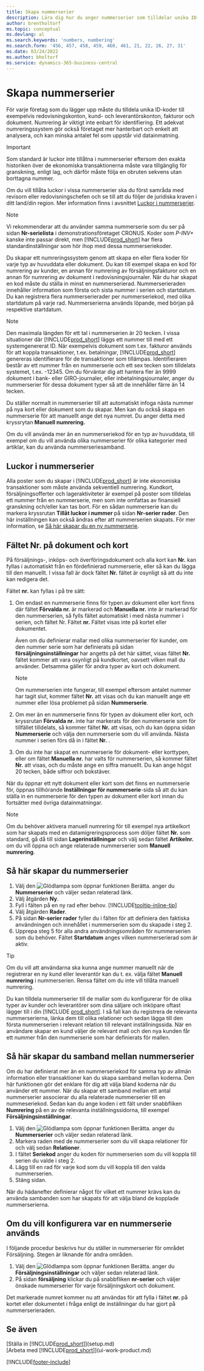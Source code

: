 ```yaml
---
title: Skapa nummerserier
description: Lära dig hur du anger nummerserier som tilldelar unika ID-koder till konton och dokument i Business Central.
author: brentholtorf
ms.topic: conceptual
ms.devlang: al
ms.search.keywords: 'numbers, numbering'
ms.search.form: '456, 457, 458, 459, 460, 461, 21, 22, 26, 27, 31'
ms.date: 03/24/2022
ms.author: bholtorf
ms.service: dynamics-365-business-central
---
```

# <a name="create-number-series"></a>Skapa nummerserier

För varje företag som du lägger upp måste du tilldela unika ID-koder till exempelvis redovisningskonton, kund- och leverantörskonton, fakturor och dokument. Numrering är viktigt inte enbart för identifiering. Ett adekvat numreringssystem gör också företaget mer hanterbart och enkelt att analysera, och kan minska antalet fel som uppstår vid datainmatning.

> [!Important]
> Som standard är luckor inte tillåtna i nummerserier eftersom den exakta historiken över de ekonomiska transaktionerna måste vara tillgänglig för granskning, enligt lag, och därför måste följa en obruten sekvens utan borttagna nummer.
> 
> Om du vill tillåta luckor i vissa nummerserier ska du först samråda med revisorn eller redovisningschefen och se till att du följer de juridiska kraven i ditt land/din region. Mer information finns i avsnittet [Luckor i nummerserier](#gaps-in-number-series).

> [!NOTE]  
> Vi rekommenderar att du använder samma nummerserie som du ser på sidan **Nr-serielista** i demonstrationsföretaget CRONUS. Koder som *P-INV+* kanske inte passar direkt, men [!INCLUDE[prod_short](includes/prod_short.md)] har flera standardinställningar som hör ihop med dessa nummerseriekoder.

Du skapar ett numreringssystem genom att skapa en eller flera koder för varje typ av huvuddata eller dokument. Du kan till exempel skapa en kod för numrering av kunder, en annan för numrering av försäljningsfakturor och en annan för numrering av dokument i redovisningsjournaler. När du har skapat en kod måste du ställa in minst en nummerserierad. Nummerserieraden innehåller information som första och sista nummer i serien och startdatum. Du kan registrera flera nummerserierader per nummerseriekod, med olika startdatum på varje rad. Nummerserierna används löpande, med början på respektive startdatum.

> [!NOTE]
> Den maximala längden för ett tal i nummerserien är 20 tecken. I vissa situationer där [!INCLUDE[prod_short](includes/prod_short.md)] läggs ett nummer till med ett systemgenererat ID. När exempelvis dokument som t.ex. fakturor används för att koppla transaktioner, t.ex. betalningar, [!INCLUDE[prod_short](includes/prod_short.md)] genereras identifierare för de transaktioner som tillämpas. Identifieraren består av ett nummer från en nummerserie och ett sex tecken som tilldelats systemet, t.ex. -12345. Om du förväntar dig att hantera fler än 9999 dokument i bank- eller GIRO-journaler, eller inbetalningsjournaler, anger du nummerserier för dessa dokument typer så att de innehåller färre än 14 tecken.

Du ställer normalt in nummerserier till att automatiskt infoga nästa nummer på nya kort eller dokument som du skapar. Men kan du också skapa en nummerserie för att manuellt ange det nya numret. Du anger detta med kryssrytan **Manuell numrering.**

Om du vill använda mer än en nummerseriekod för en typ av huvuddata, till exempel om du vill använda olika nummerserier för olika kategorier med artiklar, kan du använda nummerseriesamband.

## <a name="gaps-in-number-series"></a>Luckor i nummerserier
Alla poster som du skapar i [!INCLUDE[prod_short](includes/prod_short.md)] är inte ekonomiska transaktioner som måste använda sekventiell numrering. Kundkort, försäljningsofferter och lageraktiviteter är exempel på poster som tilldelas ett nummer från en nummerserie, men som inte omfattas av finansiell granskning och/eller kan tas bort. För en sådan nummerserie kan du markera kryssrutan **Tillåt luckor i nummer** på sidan **Nr-serier rader**. Den här inställningen kan också ändras efter att nummerserien skapats. För mer information, se [Så här skapar du en ny nummerserie](ui-create-number-series.md#to-create-a-new-number-series).

## <a name="behavior-of-the-no-field-on-documents-and-cards"></a>Fältet Nr. på dokument och kort

På försäljnings-, inköps- och överföringsdokument och alla kort kan **Nr.** kan fyllas i automatiskt från en fördefinierad nummerserie, eller så kan du lägga till den manuellt. I vissa fall är dock fältet **Nr.** fältet är osynligt så att du inte kan redigera det.  

Fältet **nr.** kan fyllas i på tre sätt:

1. Om endast en nummerserie finns för typen av dokument eller kort finns där fältet **Förvalda nr.** är markerad och **Manuella nr.** inte är markerad för den nummerserien, så fylls fältet automatiskt i med nästa nummer i serien, och fältet Nr. Fältet **nr.** Fältet visas inte på kortet eller dokumentet.  

    Även om du definierar mallar med olika nummerserier för kunder, om den nummer serie som har definierats på sidan **försäljningsinställningar** har angetts på det här sättet, visas fältet **Nr.** fältet kommer att vara osynligt på kundkortet, oavsett vilken mall du använder. Detsamma gäller för andra typer av kort och dokument.  

    > [!NOTE]  
    > Om nummerserien inte fungerar, till exempel eftersom antalet nummer har tagit slut, kommer fältet **Nr.** att visas och du kan manuellt ange ett nummer eller lösa problemet på sidan **Nummerserie**.

2. Om mer än en nummerserie finns för typen av dokument eller kort, och kryssrutan **Förvalda nr.** inte har markerats för den nummerserie som för tillfället tilldelats, så kommer fältet **Nr.** att visas, och du kan öppna sidan **Nummerserie** och välja den nummerserie som du vill använda. Nästa nummer i serien förs då in i fältet **Nr.** .

3. Om du inte har skapat en nummerserie för dokument- eller korttypen, eller om fältet **Manuella nr.** har valts för nummerserien, så kommer fältet **Nr.** att visas, och du måste ange en siffra manuellt. Du kan ange högst 20 tecken, både siffror och bokstäver.

När du öppnar ett nytt dokument eller kort som det finns en nummerserie för, öppnas tillhörande **Inställningar för nummerserie**-sida så att du kan ställa in en nummerserie för den typen av dokument eller kort innan du fortsätter med övriga datainmatningar.

> [!NOTE]  
> Om du behöver aktivera manuell numrering för till exempel nya artikelkort som har skapats med en datamigreringsprocess som döljer fältet **Nr.** som standard, gå då till sidan **Lagerinställningar** och välj sedan fältet **Artikelnr.** om du vill öppna och ange relaterade nummerserier som **Manuell numrering**.

## <a name="to-create-a-new-number-series"></a>Så här skapar du nummerserier

1. Välj den ![Glödlampa som öppnar funktionen Berätta.](media/ui-search/search_small.png "Berätta vad du vill göra") anger du **Nummerserier** och väljer sedan relaterad länk.
2. Välj åtgärden **Ny**.  
3. Fyll i fälten på en ny rad efter behov. [!INCLUDE[tooltip-inline-tip](includes/tooltip-inline-tip_md.md)]  
4. Välj åtgärden **Rader**.  
5. På sidan **Nr-serier rader** fyller du i fälten för att definiera den faktiska användningen och innehållet i nummerserien som du skapade i steg 2.  
6. Upprepa steg 5 för alla andra användningsområden för nummerserien som du behöver. Fältet **Startdatum** anges vilken nummerserierad som är aktiv.  

> [!TIP]
> Om du vill att användarna ska kunna ange nummer manuellt när de registrerar en ny kund eller leverantör kan du t. ex. välja fältet **Manuell numrering** i nummerserien. Rensa fältet om du inte vill tillåta manuell numrering.

Du kan tilldela nummerserier till de mallar som du konfigurerar för de olika typer av kunder och leverantörer som dina säljare och inköpare oftast lägger till i din [!INCLUDE [prod_short](includes/prod_short.md)]. I så fall kan du registrera de relevanta nummerserierna, länka dem till olika relationer och sedan lägga till den första nummerserien i relevant relation till relevant inställningssida. När en användare skapar en kund väljer de relevant mall och den nya kunden får ett nummer från den nummerserie som har definierats för mallen.  

## <a name="to-create-relationships-between-number-series"></a>Så här skapar du samband mellan nummerserier

Om du har definierat mer än en nummerseriekod för samma typ av allmän information eller transaktioner kan du skapa samband mellan koderna. Den här funktionen gör det enklare för dig att välja bland koderna när du använder ett nummer. När du skapar ett samband mellan ett antal nummerserier associerar du alla relaterade nummerserier till en nummeseriekod. Sedan kan du ange koden i ett fält under snabbfliken **Numrering** på en av de relevanta inställningssidorna, till exempel **Försäljningsinställningar**.  

1. Välj den ![Glödlampa som öppnar funktionen Berätta.](media/ui-search/search_small.png "Berätta vad du vill göra") anger du **Nummerserier** och väljer sedan relaterad länk.
2. Markera raden med de nummerserier som du vill skapa relationer för och välj sedan **Relationer**.
3. I fältet **Seriekod** anger du koden för nummerserien som du vill koppla till serien du valde i steg 2.
4. Lägg till en rad för varje kod som du vill koppla till den valda nummerserien.
5. Stäng sidan.

När du hädanefter definierar något för vilket ett nummer krävs kan du använda sambanden som har skapats för att välja bland de kopplade nummerserierna.

## <a name="to-set-up-where-a-number-series-is-used"></a>Om du vill konfigurera var en nummerserie används

I följande procedur beskrivs hur du ställer in nummerserier för området Försäljning. Stegen är liknande för andra områden.  

1. Välj den ![Glödlampa som öppnar funktionen Berätta.](media/ui-search/search_small.png "Berätta för mig vad du vill göra") anger du **Försäljningsinställningar** och väljer sedan relaterad länk.
2. På sidan **försäljning** klickar du på snabbfliken **nr-serier** och väljer önskade nummerserier för varje försäljningskort och dokument.

Det markerade numret kommer nu att användas för att fylla i fältet **nr.** på kortet eller dokumentet i fråga enligt de inställningar du har gjort på nummerserieraden.  

## <a name="see-also"></a>Se även

[Ställa in [!INCLUDE[prod_short](includes/prod_short.md)]](setup.md)  
[Arbeta med [!INCLUDE[prod_short](includes/prod_short.md)]](ui-work-product.md)  


[!INCLUDE[footer-include](includes/footer-banner.md)]
